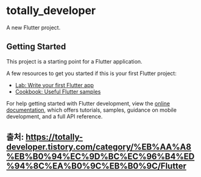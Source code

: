 # totally_developer

A new Flutter project.

## Getting Started

This project is a starting point for a Flutter application.

A few resources to get you started if this is your first Flutter project:

- [Lab: Write your first Flutter app](https://docs.flutter.dev/get-started/codelab)
- [Cookbook: Useful Flutter samples](https://docs.flutter.dev/cookbook)

For help getting started with Flutter development, view the
[online documentation](https://docs.flutter.dev/), which offers tutorials,
samples, guidance on mobile development, and a full API reference.

## 출처: https://totally-developer.tistory.com/category/%EB%AA%A8%EB%B0%94%EC%9D%BC%EC%96%B4%ED%94%8C%EA%B0%9C%EB%B0%9C/Flutter